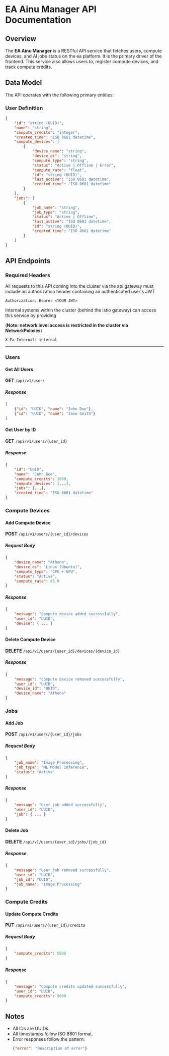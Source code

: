 # EA Ainu Manager API Documentation

## Overview
The **EA Ainu Manager** is a RESTful API service that fetches users, compute devices, and AI jobs status on the ea platform. It is the primary driver of the frontend. This service also allows users to, register compute devices, and track compute credits.

## Data Model
The API operates with the following primary entities:

### User Definition
```json
{
    "id": "string (UUID)",
    "name": "string",
    "compute_credits": "integer",
    "created_time": "ISO 8601 datetime",
    "compute_devices": [
        {
            "device_name": "string",
            "device_os": "string",
            "compute_type": "string",
            "status": "Active | Offline | Error",
            "compute_rate": "float",
            "id": "string (UUID)",
            "last_active": "ISO 8601 datetime",
            "created_time": "ISO 8601 datetime"
        }
    ],
    "jobs": [
        {
            "job_name": "string",
            "job_type": "string",
            "status": "Active | Offline",
            "last_active": "ISO 8601 datetime",
            "id": "string (UUID)",
            "created_time": "ISO 8601 datetime"
        }
    ]
}
```

## API Endpoints

### Required Headers
All requests to this API coming into the cluster via the api gateway must include an authorization header containing an authenticated user's JWT

```
Authorization: Bearer <YOUR JWT>
```

Internal systems within the cluster (behind the istio gateway) can access this service by providing

(**Note: network level access is restricted in the cluster via NetworkPolicies**)

```
X-Ea-Internal: internal
```


---

### Users

#### Get All Users
**GET** `/api/v1/users`
##### Response
```json
[
    {"id": "UUID", "name": "John Doe"},
    {"id": "UUID", "name": "Jane Smith"}
]
```

#### Get User by ID
**GET** `/api/v1/users/{user_id}`
##### Response
```json
{
    "id": "UUID",
    "name": "John Doe",
    "compute_credits": 1000,
    "compute_devices": [...],
    "jobs": [...],
    "created_time": "ISO 8601 datetime"
}
```

### Compute Devices
#### Add Compute Device
**POST** `/api/v1/users/{user_id}/devices`
##### Request Body
```json
{
    "device_name": "Athena",
    "device_os": "Linux (Ubuntu)",
    "compute_type": "CPU + GPU",
    "status": "Active",
    "compute_rate": 85.0
}
```
##### Response
```json
{
    "message": "Compute device added successfully",
    "user_id": "UUID",
    "device": { ... }
}
```

#### Delete Compute Device
**DELETE** `/api/v1/users/{user_id}/devices/{device_id}`
##### Response
```json
{
    "message": "Compute device removed successfully",
    "user_id": "UUID",
    "device_id": "UUID",
    "device_name": "Athena"
}
```

### Jobs
#### Add Job
**POST** `/api/v1/users/{user_id}/jobs`
##### Request Body
```json
{
    "job_name": "Image Processing",
    "job_type": "ML Model Inference",
    "status": "Active"
}
```
##### Response
```json
{
    "message": "User job added successfully",
    "user_id": "UUID",
    "job": { ... }
}
```

#### Delete Job
**DELETE** `/api/v1/users/{user_id}/jobs/{job_id}`
##### Response
```json
{
    "message": "User job removed successfully",
    "user_id": "UUID",
    "job_id": "UUID",
    "job_name": "Image Processing"
}
```

### Compute Credits
#### Update Compute Credits
**PUT** `/api/v1/users/{user_id}/credits`
##### Request Body
```json
{
    "compute_credits": 5000
}
```
##### Response
```json
{
    "message": "Compute credits updated successfully",
    "user_id": "UUID",
    "compute_credits": 5000
}
```

## Notes
- All IDs are UUIDs.
- All timestamps follow ISO 8601 format.
- Error responses follow the pattern:
  ```json
  {"error": "Description of error"}
  ```

